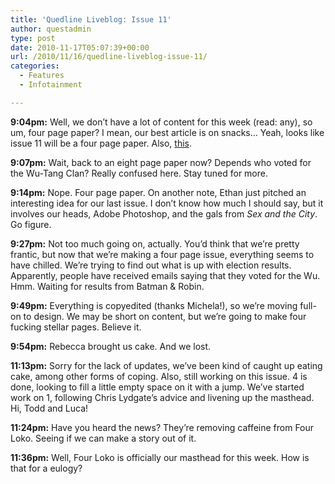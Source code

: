 ```yaml
---
title: 'Quedline Liveblog: Issue 11'
author: questadmin
type: post
date: 2010-11-17T05:07:39+00:00
url: /2010/11/16/quedline-liveblog-issue-11/
categories:
  - Features
  - Infotainment

---
```

**9:04pm:** Well, we don&#8217;t have a lot of content for this week (read: any), so um, four page paper? I mean, our best article is on snacks&#8230; Yeah, looks like issue 11 will be a four page paper. Also, [this][1].

**9:07pm:** Wait, back to an eight page paper now? Depends who voted for the Wu-Tang Clan? Really confused here. Stay tuned for more.

**9:14pm:** Nope. Four page paper. On another note, Ethan just pitched an interesting idea for our last issue. I don&#8217;t know how much I should say, but it involves our heads, Adobe Photoshop, and the gals from _Sex and the City_. Go figure.

**9:27pm:** Not too much going on, actually. You&#8217;d think that we&#8217;re pretty frantic, but now that we&#8217;re making a four page issue, everything seems to have chilled. We&#8217;re trying to find out what is up with election results. Apparently, people have received emails saying that they voted for the Wu. Hmm. Waiting for results from Batman & Robin.

**9:49pm:** Everything is copyedited (thanks Michela!), so we&#8217;re moving full-on to design. We may be short on content, but we&#8217;re going to make four fucking stellar pages. Believe it. 

**9:54pm:** Rebecca brought us cake. And we lost.

**11:13pm:** Sorry for the lack of updates, we&#8217;ve been kind of caught up eating cake, among other forms of coping. Also, still working on this issue. 4 is done, looking to fill a little empty space on it with a jump. We&#8217;ve started work on 1, following Chris Lydgate&#8217;s advice and livening up the masthead. Hi, Todd and Luca!

**11:24pm:** Have you heard the news? They&#8217;re removing caffeine from Four Loko. Seeing if we can make a story out of it.

**11:36pm:** Well, Four Loko is officially our masthead for this week. How is that for a eulogy?

 [1]: http://www.youtube.com/watch?v=fIRIdDr4ino